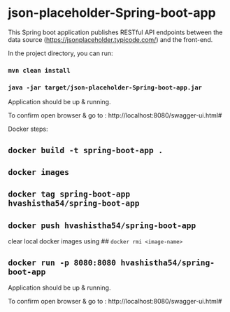 # json-placeholder-Spring-boot-app
This Spring boot application publishes RESTful API endpoints between the data source (https://jsonplaceholder.typicode.com/) and the front-end.

In the project directory, you can run:
### `mvn clean install`
### `java -jar target/json-placeholder-Spring-boot-app.jar`

Application should be up & running. 

To confirm open browser & go to : http://localhost:8080/swagger-ui.html#

Docker steps:

## `docker build -t spring-boot-app .`

## `docker images`

## `docker tag spring-boot-app hvashistha54/spring-boot-app`

## `docker push hvashistha54/spring-boot-app`

clear local docker images using ## `docker rmi <image-name>`
  
## `docker run -p 8080:8080 hvashistha54/spring-boot-app`

Application should be up & running. 

To confirm open browser & go to : http://localhost:8080/swagger-ui.html#

